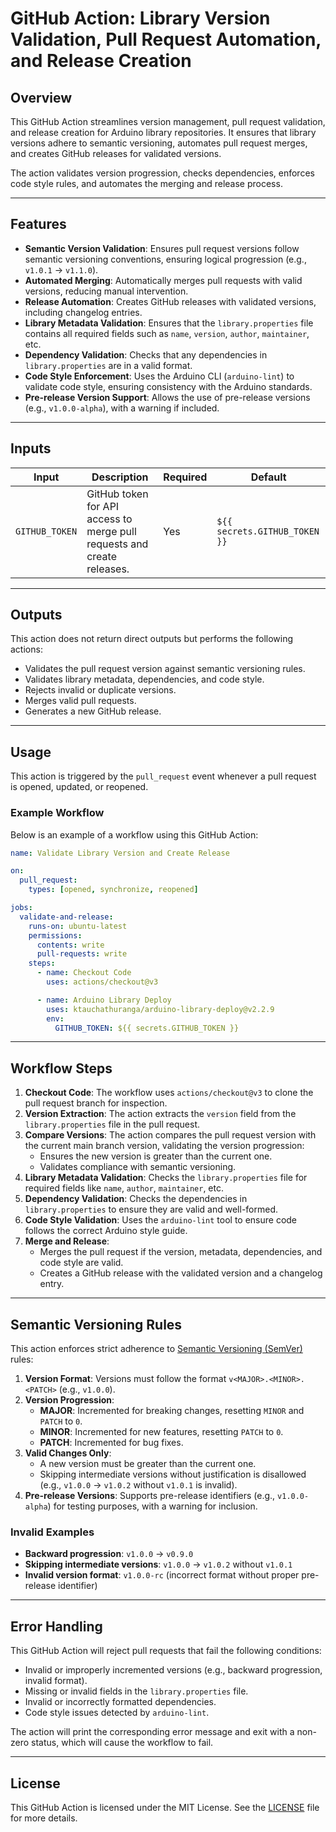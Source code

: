 # GitHub Action: Library Version Validation, Pull Request Automation, and Release Creation  

## Overview  

This GitHub Action streamlines version management, pull request validation, and release creation for Arduino library repositories. It ensures that library versions adhere to semantic versioning, automates pull request merges, and creates GitHub releases for validated versions.  

The action validates version progression, checks dependencies, enforces code style rules, and automates the merging and release process.

---

## Features  

- **Semantic Version Validation**: Ensures pull request versions follow semantic versioning conventions, ensuring logical progression (e.g., `v1.0.1` → `v1.1.0`).
- **Automated Merging**: Automatically merges pull requests with valid versions, reducing manual intervention.
- **Release Automation**: Creates GitHub releases with validated versions, including changelog entries.
- **Library Metadata Validation**: Ensures that the `library.properties` file contains all required fields such as `name`, `version`, `author`, `maintainer`, etc.
- **Dependency Validation**: Checks that any dependencies in `library.properties` are in a valid format.
- **Code Style Enforcement**: Uses the Arduino CLI (`arduino-lint`) to validate code style, ensuring consistency with the Arduino standards.
- **Pre-release Version Support**: Allows the use of pre-release versions (e.g., `v1.0.0-alpha`), with a warning if included.

---

## Inputs  

| Input              | Description                                                             | Required | Default                  |  
|--------------------|-------------------------------------------------------------------------|----------|--------------------------|  
| `GITHUB_TOKEN`     | GitHub token for API access to merge pull requests and create releases. | Yes      | `${{ secrets.GITHUB_TOKEN }}` |  

---

## Outputs  

This action does not return direct outputs but performs the following actions:  

- Validates the pull request version against semantic versioning rules.
- Validates library metadata, dependencies, and code style.
- Rejects invalid or duplicate versions.
- Merges valid pull requests.
- Generates a new GitHub release.

---

## Usage  

This action is triggered by the `pull_request` event whenever a pull request is opened, updated, or reopened.  

### Example Workflow  

Below is an example of a workflow using this GitHub Action:  

```yaml  
name: Validate Library Version and Create Release  

on:  
  pull_request:  
    types: [opened, synchronize, reopened]  

jobs:  
  validate-and-release:  
    runs-on: ubuntu-latest  
    permissions:  
      contents: write  
      pull-requests: write  
    steps:  
      - name: Checkout Code  
        uses: actions/checkout@v3  

      - name: Arduino Library Deploy  
        uses: ktauchathuranga/arduino-library-deploy@v2.2.9  
        env:  
          GITHUB_TOKEN: ${{ secrets.GITHUB_TOKEN }}  
```  

---

## Workflow Steps  

1. **Checkout Code**: The workflow uses `actions/checkout@v3` to clone the pull request branch for inspection.  
2. **Version Extraction**: The action extracts the `version` field from the `library.properties` file in the pull request.  
3. **Compare Versions**: The action compares the pull request version with the current main branch version, validating the version progression:  
   - Ensures the new version is greater than the current one.  
   - Validates compliance with semantic versioning.  
4. **Library Metadata Validation**: Checks the `library.properties` file for required fields like `name`, `author`, `maintainer`, etc.  
5. **Dependency Validation**: Checks the dependencies in `library.properties` to ensure they are valid and well-formed.  
6. **Code Style Validation**: Uses the `arduino-lint` tool to ensure code follows the correct Arduino style guide.
7. **Merge and Release**:  
   - Merges the pull request if the version, metadata, dependencies, and code style are valid.  
   - Creates a GitHub release with the validated version and a changelog entry.

---

## Semantic Versioning Rules  

This action enforces strict adherence to [Semantic Versioning (SemVer)](https://semver.org) rules:  

1. **Version Format**: Versions must follow the format `v<MAJOR>.<MINOR>.<PATCH>` (e.g., `v1.0.0`).  
2. **Version Progression**:  
   - **MAJOR**: Incremented for breaking changes, resetting `MINOR` and `PATCH` to `0`.  
   - **MINOR**: Incremented for new features, resetting `PATCH` to `0`.  
   - **PATCH**: Incremented for bug fixes.  
3. **Valid Changes Only**:  
   - A new version must be greater than the current one.  
   - Skipping intermediate versions without justification is disallowed (e.g., `v1.0.0` → `v1.0.2` without `v1.0.1` is invalid).  
4. **Pre-release Versions**: Supports pre-release identifiers (e.g., `v1.0.0-alpha`) for testing purposes, with a warning for inclusion.

### Invalid Examples  

- **Backward progression**: `v1.0.0` → `v0.9.0`
- **Skipping intermediate versions**: `v1.0.0` → `v1.0.2` without `v1.0.1`
- **Invalid version format**: `v1.0.0-rc` (incorrect format without proper pre-release identifier)

---

## Error Handling  

This GitHub Action will reject pull requests that fail the following conditions:  

- Invalid or improperly incremented versions (e.g., backward progression, invalid format).
- Missing or invalid fields in the `library.properties` file.
- Invalid or incorrectly formatted dependencies.
- Code style issues detected by `arduino-lint`.

The action will print the corresponding error message and exit with a non-zero status, which will cause the workflow to fail.

---

## License  

This GitHub Action is licensed under the MIT License. See the [LICENSE](LICENSE) file for more details.
